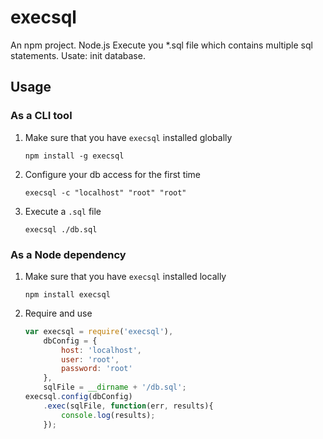 execsql
=======

An npm project. Node.js
Execute you *.sql file which contains multiple sql statements. Usate: init database.

## Usage

### As a CLI tool

1. Make sure that you have `execsql` installed globally
	```shell
	npm install -g execsql
	```

2. Configure your db access for the first time
	```shell
	execsql -c "localhost" "root" "root"
	```

3. Execute a `.sql` file
	```shell
	execsql ./db.sql
	```

### As a Node dependency

1. Make sure that you have `execsql` installed locally
	```shell
	npm install execsql
	```

2. Require and use
	```js
	var execsql = require('execsql'),
		dbConfig = {
			host: 'localhost',
			user: 'root',
			password: 'root'
		},
		sqlFile = __dirname + '/db.sql';
	execsql.config(dbConfig)
		.exec(sqlFile, function(err, results){
			console.log(results);
		});
	```
